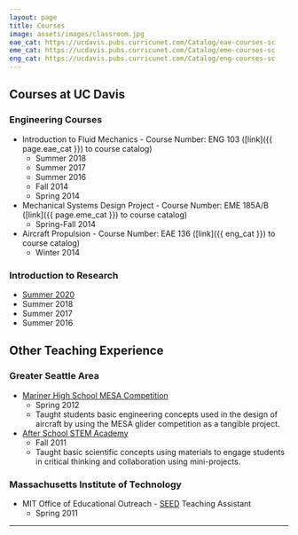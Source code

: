 ```yaml
---
layout: page
title: Courses
image: assets/images/classroom.jpg
eae_cat: https://ucdavis.pubs.curricunet.com/Catalog/eae-courses-sc
eme_cat: https://ucdavis.pubs.curricunet.com/Catalog/eme-courses-sc
eng_cat: https://ucdavis.pubs.curricunet.com/Catalog/eng-courses-sc
---
```

## Courses at UC Davis

### Engineering Courses

- Introduction to Fluid Mechanics - Course Number: ENG 103 ([link]({{ page.eae_cat }}) to course catalog)
  - Summer 2018
  - Summer 2017
  - Summer 2016
  - Fall 2014
  - Spring 2014
- Mechanical Systems Design Project - Course Number: EME 185A/B ([link]({{ page.eme_cat }}) to course catalog)
  - Spring-Fall 2014
- Aircraft Propulsion - Course Number: EAE 136 ([link]({{ eng_cat }}) to course catalog)
  - Winter 2014

### Introduction to Research

- [Summer 2020](/teaching/ucleads.html)
- Summer 2018
- Summer 2017
- Summer 2016

## Other Teaching Experience

### Greater Seattle Area

- [Mariner High School MESA Competition](https://www.mukilteoschools.org/Domain/559)
  - Spring 2012
  - Taught students basic engineering concepts used in the design of aircraft by using the MESA glider competition as a tangible project.
- [After School STEM Academy](http://www.wabsalliance.org/expanded-learning/afterschool-math-and-science-program/)
  - Fall 2011
  - Taught basic scientific concepts using materials to engage students in critical thinking and collaboration using mini-projects.

### Massachusetts Institute of Technology

- MIT Office of Educational Outreach - [SEED](https://oeop.mit.edu/programs/seed) Teaching Assistant
  - Spring 2011

------
